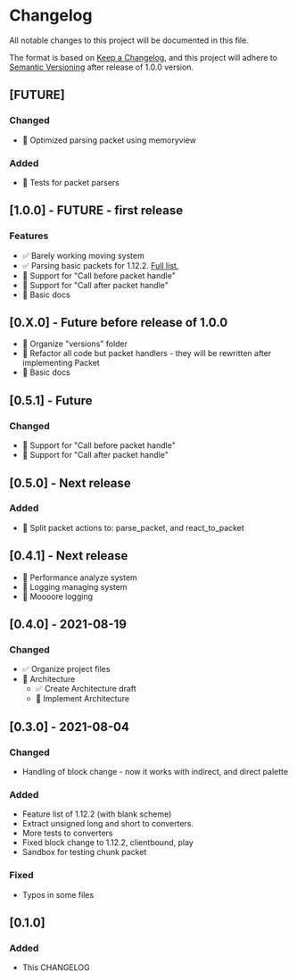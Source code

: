 # Changelog

All notable changes to this project will be documented in this file.

The format is based on [Keep a Changelog](https://keepachangelog.com/en/1.0.0/),
and this project will adhere
to [Semantic Versioning](https://semver.org/spec/v2.0.0.html) after release of
1.0.0 version.

## [FUTURE]

### Changed

- 🔲 Optimized parsing packet using memoryview

### Added

- 🔲 Tests for packet parsers

## [1.0.0] - FUTURE - first release

### Features

- ✅ Barely working moving system
- ✅ Parsing basic packets for
  1.12.2. [Full list.](/MinecraftConsoleClient/versions/v1_12_2/FEATURES.md)
- 🔲 Support for "Call before packet handle"
- 🔲 Support for "Call after packet handle"
- 🔲 Basic docs

## [0.X.0] - Future before release of 1.0.0

- 🔲 Organize "versions" folder
- 🔲 Refactor all code but packet handlers - they will be rewritten after
  implementing Packet
- 🔲 Basic docs

## [0.5.1] - Future

### Changed

- 🔲 Support for "Call before packet handle"
- 🔲 Support for "Call after packet handle"

## [0.5.0] - Next release

### Added

- 🔲 Split packet actions to: parse_packet, and react_to_packet

## [0.4.1] - Next release

- 🔲 Performance analyze system
- 🔲 Logging managing system
- 🔲 Moooore logging


## [0.4.0] - 2021-08-19

### Changed

- ✅ Organize project files
- 🔲 Architecture
    - ✅ Create Architecture draft
    - 🔲 Implement Architecture

## [0.3.0] - 2021-08-04

### Changed

- Handling of block change - now it works with indirect, and direct palette

### Added

- Feature list of 1.12.2 (with blank scheme)
- Extract unsigned long and short to converters.
- More tests to converters
- Fixed block change to 1.12.2, clientbound, play
- Sandbox for testing chunk packet

### Fixed

- Typos in some files

## [0.1.0]

### Added

- This CHANGELOG